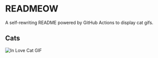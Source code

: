 # READMEOW

A self-rewriting README powered by GitHub Actions to display cat gifs.

## Cats

![In Love Cat GIF](https://media4.giphy.com/media/v1.Y2lkPTlhY2QwMmRhbTBoc3J2MHN2dnp0YzUyeTE2eWp3Ym42YWRnaXFobmZxdmRpZDV4NyZlcD12MV9naWZzX3NlYXJjaCZjdD1n/MDJ9IbxxvDUQM/200.gif)

